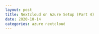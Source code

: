 ```yaml
---
layout: post
title: Nextcloud on Azure Setup (Part 4)
date: 2020-10-14
categories: azure nextcloud
---
```


